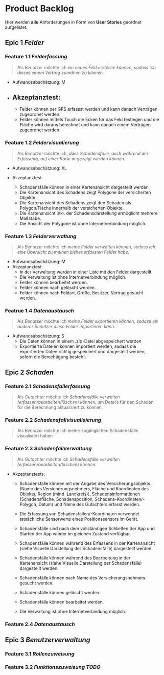 # Product Backlog

Hier werden **alle** Anforderungen in Form von **User Stories** geordnet aufgelistet.

## Epic 1 *Felder*

### Feature 1.1 *Felderfassung*

> Als *Benutzer*  möchte ich *ein neues Feld erstellen können, sodass ich dieses einem Vertrag zuordnen zu können.*

- Aufwandsabschätzung: M

- Akzeptanztest:
    - 
    - Felder können per GPS erfassst werden und kann danach Verträgen zugeordnet werden.
    - Felder können mittels Touch die Ecken für das Feld festlegen und die Fläche wird daraus berechnet und kann danach einem Verträgen zugeordnet werden.

### Feature 1.2 *Feldervisualierung*

> Als *Benutzer* möchte ich, *dass Schadensfälle, auch während der Erfassung, auf einer Karte angezeigt werden können.*

- Aufwandsabschätzung: XL

- Akzeptanztest:
    - Schadensfälle können in einer Kartenansicht dargestellt werden.
    - Die Kartenansicht des Schadens zeigt Polygone der versicherten Objekte.
    - Die Kartenansicht des Schadens zeigt den Schaden als Polygon/Fläche innerhalb der versicherten Objekte.
    - Die Kartenansicht inkl. der Schadensdarstellung ermöglicht mehrere Maßstäbe.
    - Die Ansicht der Polygone ist ohne Internetverbindung möglich.

### Feature 1.3 *Felderverwaltung*

> Als *Benutzer* möchte ich *meine Felder verwalten können, sodass ich eine Übersicht zu meinen bisher erfassten Felder habe.*

- Aufwandsabschätzung: M
- Akzeptanztest:
    - In der Verwaltung werden in einer Liste mit den Felder dargestellt.
    - Die Verwaltung ist ohne Internetverbindung möglich.
    - Felder können bearbeitet werden.
    - Felder können nach gelöscht werden.
    - Felder können nach Feldart, Größe, Besitzer, Vertrag gesucht werden.

### Featrue 1.4 *Datenaustausch*
> Als *Benutzer* möchte ich *meine Felder exportieren können, sodass ein anderer Benutzer diese Felder importieren kann.*

- Aufwandsabschätzung: S
    - Die Daten können in einem .zip-Datei abgespeichert werden
    - Exportierte Dateien können importiert werden, sodass die exportierten Daten richtig gespeichert und dargestellt werden, sofern die Berechtigung besteht.

## Epic 2 *Schaden*

### Feature 2.1 *Schadensfallerfassung*
> Als *Gutachter* möchte ich *Schadensfälle verwalten (erfassen/bearbeiten/löschen) können*, um Details für den Schaden für die Berechnung aktualisiert zu können.

### Feature 2.2 *Schadensfallvisualisierung*
> Als *Benutzer* möchte ich meine zugänglichen Schadensfälle visualisiert haben 

### Feature 2.3 *Schadenfallverwaltung*

> Als *Gutachter* möchte ich *Schadensfälle verwalten (erfassen/bearbeiten/löschen) können.*

- Akzeptanztests:
    - Schadensfälle können mit der Angabe des Versicherungsobjekts (Name des Versicherungsnehmers, Fläche und Koordinaten des Objekts, Region (mind. Landkreis)), Schadensinformationen (Schadensfläche, Schadensposition, Schadens-Koordinaten/-Polygon, Datum) und Name des Gutachters erfasst werden.

    - Die Erfassung von Schadensfällen/-Koordinaten verwendet tatsächliche Sensorwerte eines Positionssensors im Gerät.

    - Schadensfälle sind nach dem vollständigen Schließen der App und Starten der App wieder im gleichen Zustand verfügbar.

    - Schadensfälle können während des Erfassens in der Kartenansicht (siehe Visuelle Darstellung der Schadensfälle) dargestellt werden.

    - Schadensfälle können während des Bearbeitung in der Kartenansicht (siehe Visuelle Darstellung der Schadensfälle) dargestellt werden.

    - Schadensfälle können nach Name des Versicherungsnehmers gesucht werden.

    - Schadensfälle können gelöscht werden.

    - Schadensfälle können bearbeitet werden.

    - Die Verwaltung ist ohne Internetverbindung möglich.


### Feature 2.4 *Datenaustausch*

## Epic 3 *Benutzerverwaltung*

### Feature 3.1 *Rollenzuweisung*

### Feature 3.2 *Funktionszuweisung TODO*
